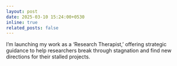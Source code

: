 ```yaml
---
layout: post
date: 2025-03-10 15:24:00+0530
inline: true
related_posts: false
---
```


I’m launching my work as a ‘Research Therapist,’ offering strategic guidance to help researchers break through stagnation and find new directions for their stalled projects.
